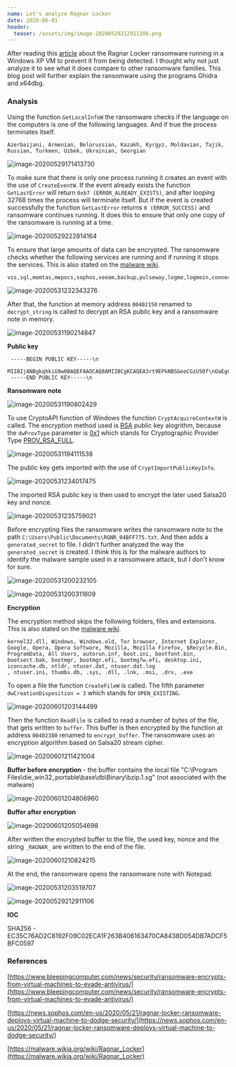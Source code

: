 ```yaml
---
name: Let's analyze Ragnar Locker
date: 2020-06-01
header: 
  teaser: /assets/img/image-20200529212911106.png
---
```


After reading this [article](https://www.bleepingcomputer.com/news/security/ransomware-encrypts-from-virtual-machines-to-evade-antivirus/) about the Ragnar Locker ransomware running in a Windows XP VM to prevent it from being detected. I thought why not just analyze it to see what it does compare to other ransomware families. This blog post will further explain the ransomware using the programs Ghidra and x64dbg.

### Analysis

Using the function `GetLocalInfoW` the ransomware checks if the language on the computers is one of the following languages. And if true the process terminates itself.

```
Azerbaijani, Armenian, Belorussian, Kazakh, Kyrgyz, Moldavian, Tajik, Russian, Turkmen, Uzbek, Ukrainian, Georgian
```


![image-20200529171413730]({{site.url}}/assets/img/image-20200529171413730.png)

To make sure that there is only one process running it creates an event with the use of `CreateEventW`. If the event already exists the function `GetLastError` will return `0xb7 (ERROR_ALREADY_EXISTS)`, and after looping 32768 times the process will terminate itself. But if the event is created successfully the function `GetLastError` returns `0 (ERROR_SUCCESS)` and ransomware continues running. It does this to ensure that only one copy of the ransomware is running at a time.

![image-20200529222814164]({{site.url}}/assets/img/image-20200529222814164.png)

To ensure that large amounts of data can be encrypted. The ransomware checks whether the following services are running and if running it stops the services. This is also stated on the [malware wiki](https://malware.wikia.org/wiki/Ragnar_Locker).

```
vss,sql,memtas,mepocs,sophos,veeam,backup,pulseway,logme,logmein,connectwise,splashtop,kaseya
```

![image-20200531232343276]({{site.url}}/assets/img/image-20200531232343276.png)

After that, the function at memory address `00402150` renamed to `decrypt_string` is called to decrypt an RSA public key and a ransomware note in memory.

![image-20200531190214847]({{site.url}}/assets/img/image-20200531190214847.png)

**Public key**

```
 -----BEGIN PUBLIC KEY-----\n
 MIIBIjANBgkqhkiG9w0BAQEFAAOCAQ8AMIIBCgKCAQEA3rt9EPkNBSGeoCGzU50f\nOaEgC3EdDSXvMT26aRlzsUcng/EZUlTKwYDYwHXdIuWvshUymKexyi/BLR1fGs5Y\n044BnrBqFPSgrjwarZw37wLTYqAKGR/5pTKxjwVuJ4ArC2A1XbYOlmhv2pbnVq4l\nq0juc6W2MNoK31Bfds3/lrLAqlu3KMMg43PCvI2IMooguRRm7NEvqSeuu5ZmuC/A\nv2/aNxSQoXfr2yS6JoZP7EFx/I00bkWWrHr4qhHppJrRVcJH8jGh9DDSuz7XzoW7\ntLAPQZKR8V29x5z0Yscgm64Bd60uj3Fp9N7xqRDWZUKZQ+om9yTRhpsi8gORGrVp\nMQIDAQAB\n
 -----END PUBLIC KEY-----\n
```

**Ransomware note**

![image-20200531190802429]({{site.url}}/assets/img/image-20200531190802429.png)

To use CryptoAPI function of Windows the function `CryptAcquireContextW` is called. The encryption method used is [RSA](https://docs.microsoft.com/nl-be/windows/win32/seccrypto/prov-rsa-full) public key alogrithm, because the `dwProvType` parameter is [0x1](https://docs.microsoft.com/en-us/openspecs/windows_protocols/ms-gpnap/e58d0d81-6cb4-4e07-bbc3-1e27978c1e72)  which stands for Cryptographic Provider Type [PROV_RSA_FULL](https://docs.microsoft.com/nl-be/windows/win32/seccrypto/prov-rsa-full).

![image-20200531194111538]({{site.url}}/assets/img/image-20200531194111538.png)

The public key gets imported with the use of `CryptImportPublicKeyInfo`.

![image-20200531234017475]({{site.url}}/assets/img/image-20200531234017475.png)

The imported RSA public key is then used to encrypt the later used Salsa20 key and nonce.

![image-20200531235759021]({{site.url}}/assets/img/image-20200531234853376.png)

Before encrypting files the ransomware writes the ransomware note to the path `C:\Users\Public\Documents\RGNR_04BFF775.txt`. And then adds a `generated_secret` to file. I didn't further analyzed the way the `generated_secret` is created. I think this is for the malware authors to identify the malware sample used in a ransomware attack, but I don't know for sure.

![image-20200531200232105]({{site.url}}/assets/img/image-20200531200232105.png)

![image-20200531200311609]({{site.url}}/assets/img/image-20200531200311609.png)

**Encryption**

The encryption method skips the following folders, files and extensions. This is also stated on the [malware wiki](https://malware.wikia.org/wiki/Ragnar_Locker).

```
kernel32.dll, Windows, Windows.old, Tor browser, Internet Explorer, Google, Opera, Opera Software, Mozilla, Mozilla Firefox, $Recycle.Bin, ProgramData, All Users, autorun.inf, boot.ini, bootfont.bin, bootsect.bak, bootmgr, bootmgr.efi, bootmgfw.efi, desktop.ini, iconcache.db, ntldr, ntuser.dat, ntuser.dat.log
, ntuser.ini, thumbs.db, .sys, .dll, .lnk, .msi, .drv, .exe
```

To open a file the function `CreateFileW` is called. The fifth parameter `dwCreationDisposition = 3` which stands for `OPEN_EXISTING`.

![image-20200601203144499]({{site.url}}/assets/img/image-20200601203144499.png)


Then the function `ReadFile` is called to read a number of bytes of the file, that gets written to `buffer`. This buffer is then encrypted by the function at address `00402380` renamed to `encrypt_buffer`. The ransomware uses an encryption algorithm based on Salsa20 stream cipher.

![image-20200601211421004]({{site.url}}/assets/img/image-20200601211421004.png)

**Buffer before encryption** - the buffer contains the local file "C:\Program Files\die_win32_portable\base\db\Binary\bzip.1.sg" (not associated with the malware)

![image-20200601204806960]({{site.url}}/assets/img/image-20200601204806960.png)

**Buffer after encryption**

![image-20200601205054698]({{site.url}}/assets/img/image-20200601205054698.png)

After written the encrypted buffer to the file, the used key, nonce and the string `_RAGNAR_` are written to the end of the file.

![image-20200601210824215]({{site.url}}/assets/img/image-20200601210824215.png)

At the end, the ransomware opens the ransomware note with Notepad.

![image-20200531203519707]({{site.url}}/assets/img/image-20200531203519707.png)

![image-20200529212911106]({{site.url}}/assets/img/image-20200529212911106.png)

**IOC**

SHA256 - EC35C76AD2C8192F09C02ECA1F263B406163470CA8438D054DB7ADCF5BFC0597

### References

[https://www.bleepingcomputer.com/news/security/ransomware-encrypts-from-virtual-machines-to-evade-antivirus/](https://www.bleepingcomputer.com/news/security/ransomware-encrypts-from-virtual-machines-to-evade-antivirus/)

[https://news.sophos.com/en-us/2020/05/21/ragnar-locker-ransomware-deploys-virtual-machine-to-dodge-security/](https://news.sophos.com/en-us/2020/05/21/ragnar-locker-ransomware-deploys-virtual-machine-to-dodge-security/)

[https://malware.wikia.org/wiki/Ragnar_Locker](https://malware.wikia.org/wiki/Ragnar_Locker)
